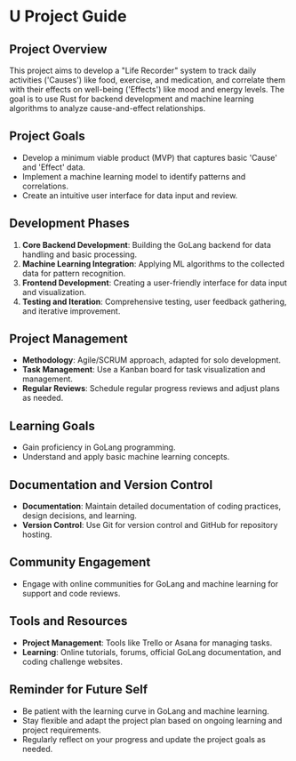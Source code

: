 # U Project Guide

## Project Overview
This project aims to develop a "Life Recorder" system to track daily activities ('Causes') like food, exercise, and medication, and correlate them with their effects on well-being ('Effects') like mood and energy levels. The goal is to use Rust for backend development and machine learning algorithms to analyze cause-and-effect relationships.

## Project Goals
- Develop a minimum viable product (MVP) that captures basic 'Cause' and 'Effect' data.
- Implement a machine learning model to identify patterns and correlations.
- Create an intuitive user interface for data input and review.

## Development Phases
1. **Core Backend Development**: Building the GoLang backend for data handling and basic processing.
2. **Machine Learning Integration**: Applying ML algorithms to the collected data for pattern recognition.
3. **Frontend Development**: Creating a user-friendly interface for data input and visualization.
4. **Testing and Iteration**: Comprehensive testing, user feedback gathering, and iterative improvement.

## Project Management
- **Methodology**: Agile/SCRUM approach, adapted for solo development.
- **Task Management**: Use a Kanban board for task visualization and management.
- **Regular Reviews**: Schedule regular progress reviews and adjust plans as needed.

## Learning Goals
- Gain proficiency in GoLang programming.
- Understand and apply basic machine learning concepts.

## Documentation and Version Control
- **Documentation**: Maintain detailed documentation of coding practices, design decisions, and learning.
- **Version Control**: Use Git for version control and GitHub for repository hosting.

## Community Engagement
- Engage with online communities for GoLang and machine learning for support and code reviews.

## Tools and Resources
- **Project Management**: Tools like Trello or Asana for managing tasks.
- **Learning**: Online tutorials, forums, official GoLang documentation, and coding challenge websites.

## Reminder for Future Self
- Be patient with the learning curve in GoLang and machine learning.
- Stay flexible and adapt the project plan based on ongoing learning and project requirements.
- Regularly reflect on your progress and update the project goals as needed.
